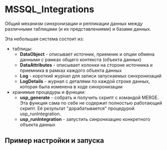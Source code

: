 # MSSQL_Integrations
Общий механизм синхронизации и репликации данных между различными таблицами (и их представлениями) и базами данных.

Эта небольшая система состоит из:
- таблицы:
  - **DataObject** - описывает источник, приемник и опции обмена данными с рамках общего контекста (объекта данных)
  - **DataAttributes** - описывает колонки на стороне источника и приемника в рамках каждого объекта данных
  - **Log** - короткий журнал для записи запускаемых синхронизаций
  - **LogDetails** - журнал с деталями по каждой строке данных, которая была изменена в ходе синхронизации
- хранимые процедуры и функции:
  - **usp_generate** - собрать и получить скрипт с командой MERGE. Эта функция сама по себе не содержит полностью работающий скрипт. Её результат "дорабатывается" процедурой usp_runIntegration.
  - **usp_runIntegration** - запустить синронизацию конкретного объекта данных

## Пример настройки и запуска
